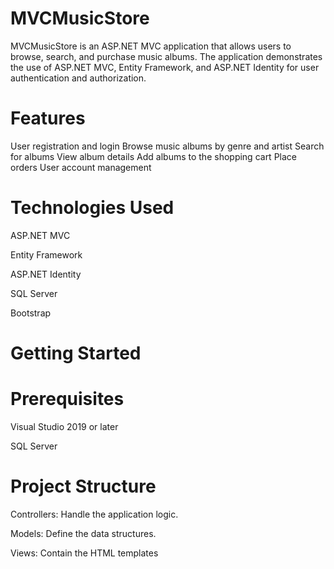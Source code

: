 # MVCMusicStore

MVCMusicStore is an ASP.NET MVC application that allows users to browse, search, and purchase music albums. The application demonstrates the use of ASP.NET MVC, Entity Framework, and ASP.NET Identity for user authentication and authorization.

# Features
User registration and login
Browse music albums by genre and artist
Search for albums
View album details
Add albums to the shopping cart
Place orders
User account management

# Technologies Used
ASP.NET MVC

Entity Framework

ASP.NET Identity

SQL Server

Bootstrap

# Getting Started
# Prerequisites
Visual Studio 2019 or later

SQL Server

# Project Structure
Controllers: Handle the application logic.

Models: Define the data structures.

Views: Contain the HTML templates
